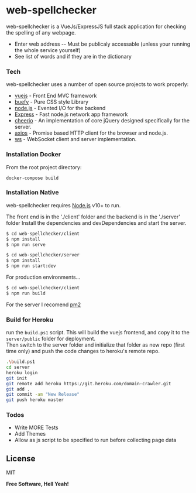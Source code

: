 # web-spellchecker

web-spellchecker is a VueJs/ExpressJS full stack application for checking the spelling of any webpage.
  - Enter web address
  -- Must be publicaly accessable (unless your running the whole service yourself)
  - See list of words and if they are in the dictionary

### Tech

web-spellchecker uses a number of open source projects to work properly:

* [vuejs] - Front End MVC framework
* [buefy] - Pure CSS style Library
* [node.js] - Evented I/O for the backend
* [Express] - Fast node.js network app framework
* [cheerio] - An implementation of core jQuery designed specifically for the server.
* [axios] - Promise based HTTP client for the browser and node.js.
* [ws] - WebSocket client and server implementation.

### Installation Docker
From the root project directory:
```
docker-compose build
```

### Installation Native

web-spellchecker requires [Node.js](https://nodejs.org/) v10+ to run.

The front end is in the './client' folder and the backend is in the './server' folder
Install the dependencies and devDependencies and start the server.

```sh
$ cd web-spellchecker/client
$ npm install
$ npm run serve

$ cd web-spellchecker/server
$ npm install
$ npm run start:dev
```

For production environments...

```sh
$ cd web-spellchecker/client
$ npm run build
```
For the server I recomend [pm2](http://pm2.keymetrics.io/docs/usage/quick-start/)

### Build for Heroku
run the `build.ps1` script. This will build the vuejs frontend, and copy it to the `server/public` folder for deployment.   
Then switch to the server folder and initialize that folder as new repo (first time only) and push the code changes to heroku's remote repo.   
```sh
.\build.ps1
cd server
heroku login
git init
git remote add heroku https://git.heroku.com/domain-crawler.git
git add .
git commit -am "New Release"
git push heroku master
```

### Todos

 - Write MORE Tests
 - Add Themes
 - Allow as js script to be specified to run before collecting page data

License
----

MIT


**Free Software, Hell Yeah!**

[//]: # (These are reference links used in the body of this note and get stripped out when the markdown processor does its job. There is no need to format nicely because it shouldn't be seen. Thanks SO - http://stackoverflow.com/questions/4823468/store-comments-in-markdown-syntax)

   [buefy]: <https://buefy.org/>
   [git-repo-url]: <https://github.com/Arges86/web-spellchecker>
   [vuejs]: <https://vuejs.org/>
   [expressjs]: <https://expressjs.com/>
   [node.js]: <http://nodejs.org>
   [express]: <http://expressjs.com>
   [cheerio]: <https://www.npmjs.com/package/cheerio>
   [axios]: <https://www.npmjs.com/package/axios>
   [ws]: <https://www.npmjs.com/package/ws>
